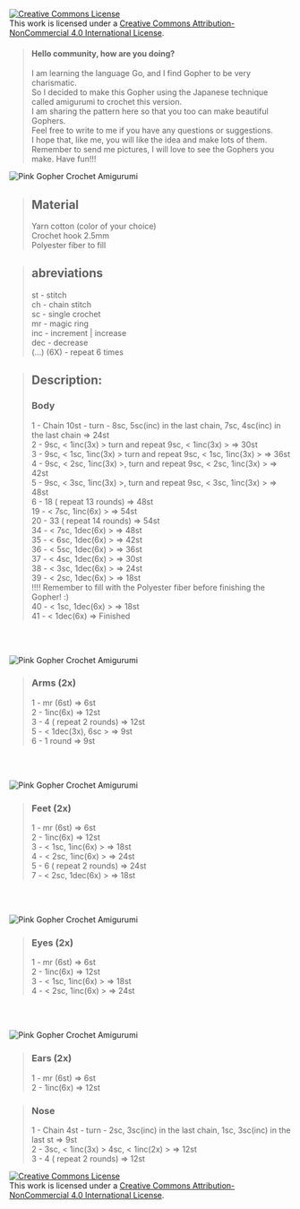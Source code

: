 <a rel="license" href="http://creativecommons.org/licenses/by-nc/4.0/"><img alt="Creative Commons License" style="border-width:0" src="https://i.creativecommons.org/l/by-nc/4.0/88x31.png" /></a><br />This work is licensed under a <a rel="license" href="http://creativecommons.org/licenses/by-nc/4.0/">Creative Commons Attribution-NonCommercial 4.0 International License</a>.

> #### Hello community, how are you doing?
> I am learning the language Go, and I find Gopher to be very charismatic. <br>
So I decided to make this Gopher using the Japanese technique called amigurumi to crochet this version. <br>
I am sharing the pattern here so that you too can make beautiful Gophers. <br>
Feel free to write to me if you have any questions or suggestions. <br>
I hope that, like me, you will like the idea and make lots of them. <br>
Remember to send me pictures, I will love to see the Gophers you make.
Have fun!!!




![Pink Gopher Crochet Amigurumi](./images/gopher.jpeg)


> ## Material <br>
> Yarn cotton (color of your choice) <br>
> Crochet hook 2.5mm <br>
> Polyester fiber to fill <br>

> ## abreviations <br>
> st - stitch <br>
> ch - chain stitch <br>
> sc - single crochet <br>
> mr - magic ring <br>
> inc - increment |  increase <br>
> dec - decrease <br>
> (...) (6X) - repeat 6 times <br>


> ## Description: <br>
> ###  Body
>
> 1 - Chain 10st - turn - 8sc, 5sc(inc) in the last chain,
>       7sc, 4sc(inc) in the last chain => 24st <br>
> 2 - 9sc, < 1inc(3x) > turn and repeat 9sc,  < 1inc(3x) > => 30st <br>
> 3 - 9sc, < 1sc, 1inc(3x) > turn and repeat 9sc, < 1sc, 1inc(3x) >  => 36st <br>
> 4 - 9sc, < 2sc, 1inc(3x) >, turn and repeat 9sc, < 2sc, 1inc(3x) > => 42st <br>
> 5 - 9sc, < 3sc, 1inc(3x) >, turn and repeat 9sc, < 3sc, 1inc(3x) > => 48st <br>
> 6 - 18 ( repeat 13 rounds)  => 48st <br>
> 19 - < 7sc, 1inc(6x) >  => 54st <br>
> 20 - 33 ( repeat 14 rounds)  => 54st <br>
> 34 - < 7sc, 1dec(6x) >  => 48st <br>
> 35 - < 6sc, 1dec(6x) >  => 42st <br>
> 36 - < 5sc, 1dec(6x) >  => 36st <br>
> 37 - < 4sc, 1dec(6x) >  => 30st <br>
> 38 - < 3sc, 1dec(6x) >  => 24st <br>
> 39 - < 2sc, 1dec(6x) >  => 18st <br>  !!!! Remember to fill with the Polyester fiber before finishing the Gopher! :)<br>
> 40 - < 1sc, 1dec(6x) > => 18st <br>
> 41 - < 1dec(6x)  => Finished <br>

<br>
<br>

![Pink Gopher Crochet Amigurumi](./images/arm.jpeg)


> ###  Arms (2x)
> 1 - mr (6st) => 6st <br>
> 2 - 1inc(6x) => 12st <br>
> 3 - 4 ( repeat 2 rounds)  => 12st <br>
> 5 - < 1dec(3x), 6sc > => 9st <br>
> 6 - 1 round => 9st <br>   

<br>
<br>

![Pink Gopher Crochet Amigurumi](./images/feet.jpeg)

> ###  Feet (2x)
> 1 - mr (6st) => 6st <br>
> 2 - 1inc(6x) => 12st <br>
> 3 - < 1sc, 1inc(6x) > => 18st <br>
> 4 - < 2sc, 1inc(6x) > => 24st <br>
> 5 - 6 ( repeat 2 rounds)  => 24st <br>
> 7 - < 2sc, 1dec(6x) >  => 18st <br>

<br>
<br>

![Pink Gopher Crochet Amigurumi](./images/profile.jpeg)

> ###  Eyes (2x)
> 1 - mr (6st) => 6st <br>
> 2 - 1inc(6x) => 12st <br>
> 3 - < 1sc, 1inc(6x) > => 18st <br>
> 4 - < 2sc, 1inc(6x) > => 24st <br>

<br>
<br>

![Pink Gopher Crochet Amigurumi](./images/ears.jpeg)

> ###  Ears (2x)
> 1 - mr (6st) => 6st <br>
> 2 - 1inc(6x) => 12st <br>


> ###  Nose
> 1 - Chain 4st - turn - 2sc, 3sc(inc) in the last chain,
>       1sc, 3sc(inc) in the last st => 9st <br>
> 2 - 3sc, < 1inc(3x) > 4sc,  < 1inc(2x) > => 12st <br>
> 3 - 4 ( repeat 2 rounds)  => 12st <br>


<a rel="license" href="http://creativecommons.org/licenses/by-nc/4.0/"><img alt="Creative Commons License" style="border-width:0" src="https://i.creativecommons.org/l/by-nc/4.0/88x31.png" /></a><br />This work is licensed under a <a rel="license" href="http://creativecommons.org/licenses/by-nc/4.0/">Creative Commons Attribution-NonCommercial 4.0 International License</a>.
